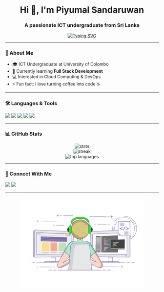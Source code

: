 <h1 align="center">Hi 👋, I'm Piyumal Sandaruwan</h1>
<h3 align="center">A passionate ICT undergraduate from Sri Lanka</h3>

<!-- Typing animation -->
<p align="center">
  <a href="https://github.com/piyumal-sandaruwan">
    <img 
      src="https://readme-typing-svg.demolab.com?font=Fira+Code&size=22&pause=1000&color=00F700&center=true&vCenter=true&width=435&lines=Piyumal+Sandaruwan;Full+Stack+Developer" 
      alt="Typing SVG" 
    />
  </a>
</p>

---

### 🚀 About Me
- 🎓 ICT Undergraduate at University of Colombo
- 🌱 Currently learning **Full Stack Development**
- 💻 Interested in Cloud Computing & DevOps
- ⚡ Fun fact: I love turning coffee into code ☕

---

### 🛠 Languages & Tools
<p>
  <img src="https://img.shields.io/badge/html5-%23E34F26.svg?style=for-the-badge&logo=html5&logoColor=white" />
  <img src="https://img.shields.io/badge/css3-%231572B6.svg?style=for-the-badge&logo=css3&logoColor=white" />
  <img src="https://img.shields.io/badge/javascript-%23323330.svg?style=for-the-badge&logo=javascript&logoColor=%23F7DF1E" />
  <img src="https://img.shields.io/badge/node.js-6DA55F?style=for-the-badge&logo=node.js&logoColor=white" />
  <img src="https://img.shields.io/badge/react-%2320232a.svg?style=for-the-badge&logo=react&logoColor=%2361DAFB" />
</p>

---

### 📊 GitHub Stats
<p align="center">
  <img src="https://github-readme-stats.vercel.app/api?username=piyumal-sandaruwan&show_icons=true&theme=radical" alt="stats" />
  <br/>
  <img src="https://github-readme-streak-stats.herokuapp.com/?user=piyumal-sandaruwan&theme=radical" alt="streak" />
  <br/>
  <img src="https://github-readme-stats.vercel.app/api/top-langs/?username=piyumal-sandaruwan&layout=compact&theme=radical" alt="top languages" />
</p>

---



### 💬 Connect With Me
<p>
  <a href="https://linkedin.com/in/YOUR_LINKEDIN"><img src="https://img.shields.io/badge/-LinkedIn-blue?style=for-the-badge&logo=LinkedIn&logoColor=white" /></a>
  <a href="mailto:piyumalsandaruwanb@gmail.com"><img src="https://img.shields.io/badge/-Email-red?style=for-the-badge&logo=gmail&logoColor=white" /></a>
</p>

---

<p align="center">
  <img src="https://raw.githubusercontent.com/devSouvik/devSouvik/master/gif3.gif" width="400" alt="Coding Gif" />
</p>
